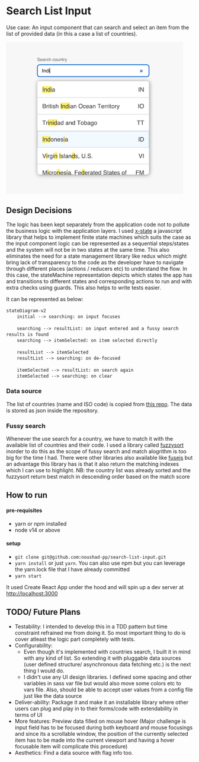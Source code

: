 # Search List Input

Use case: An input component that can search and select an item from the list of provided data (in this a case a list of countries).

<img src="screenshot.png" alt="Screenshot" width="478"/>

## Design Decisions

The logic has been kept separately from the application code not to pollute the business logic with the application layers. I used [x-state](https://xstate.js.org/docs/) a javascript library that helps to implement finite state machines
which suits the case as the input component logic can be represented as a sequential steps/states and the system will not be in two states at the same time.
This also eliminates the need for a state management library like redux which might bring lack of transparency to the code as the developer have to navigate through different places (actions / reducers etc) to understand the flow. In this case, the stateMachine representation depicts which states the app has and transitions
to different states and corresponding actions to run and with extra checks using guards.
This also helps to write tests easier.

It can be represented as below:

```mermaid
stateDiagram-v2
    initial --> searching: on input focuses

    searching --> resultList: on input entered and a fussy search results is found
    searching --> itemSelected: on item selected directly

    resultList --> itemSelected
    resultList --> searching: on de-focused

    itemSelected --> resultList: on search again
    itemSelected --> searching: on clear
```

### Data source

The list of countries (name and ISO code) is copied from [this repo](https://gist.github.com/keeguon/2310008). The data is stored as json inside the repository.

### Fussy search

Whenever the use search for a country, we have to match it with the available list of countries and their code. I used a library called [fuzzysort](https://github.com/farzher/fuzzysort) inorder to do this as the scope of fussy search and match alogrithm is too big for the time I had.
There were other libraries also available like [fusejs](https://fusejs.io/) but an advantage this library has is that it also return the matching indexes which I can use to highlight.
NB: the country list was already sorted and the fuzzysort return best match in descending order based on the match score

## How to run

#### pre-requisites

-   yarn or npm installed
-   node v14 or above

#### setup

-   `git clone git@github.com:noushad-pp/search-list-input.git`
-   `yarn install` or just `yarn`. You can also use npm but you can leverage the yarn.lock file that I have already committed
-   `yarn start`

It used Create React App under the hood and will spin up a dev server at [http://localhost:3000](http://localhost:3000)

## TODO/ Future Plans

-   Testability: I intended to develop this in a TDD pattern but time constraint refrained me from doing it. So most important thing to do is cover atleast the logic part completely with tests.
-   Configurability:
    -   Even though it's implemented with countries search, I built it in mind with any kind of list. So extending it with pluggable data sources (user defined structure/ asynchronous data fetching etc.) is the next thing I would do.
    -   I didn't use any UI design libraries. I defined some spacing and other variables in sass var file but would also move some colors etc to vars file. Also, should be able to accept user values from a config file just like the data source
-   Deliver-ability: Package it and make it an installable library where other users can plug and play in to their forms/code with extendability in terms of UI
-   More features: Preview data filled on mouse hover (Major challenge is input field has to be focused during both keyboard and mouse focusings and since its a scrollable window, the position of the currently selected item has to be made into the current viewport and having a hover focusable item will complicate this procedure)
-   Aesthetics: Find a data source with flag info too.

